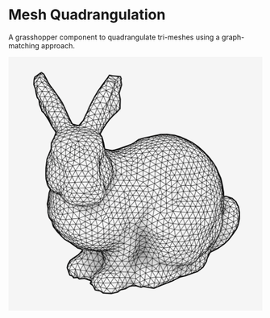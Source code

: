 # Mesh Quadrangulation
A grasshopper component to quadrangulate tri-meshes using a graph-matching approach.

![Example](img/quadrangulation2.gif)
